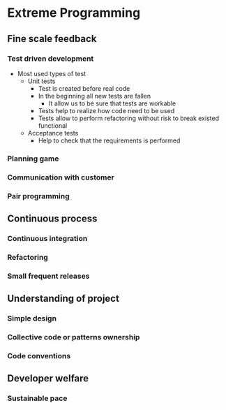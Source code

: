 # Extreme Programming

## Fine scale feedback

### Test driven development

+ Most used types of test
    + Unit tests
        + Test is created before real code
        + In the beginning all new tests are fallen
            + It allow us to be sure that tests are workable
        + Tests help to realize how code need to be used
        + Tests allow to perform refactoring without risk 
            to break existed functional
    + Acceptance tests
        + Help to check that the requirements is performed

### Planning game
### Communication with customer
### Pair programming

## Continuous process

### Continuous integration
### Refactoring
### Small frequent releases

## Understanding of project

### Simple design
### Collective code or patterns ownership
### Code conventions

## Developer welfare

### Sustainable pace
